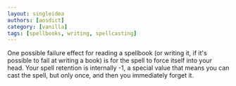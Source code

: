```yaml
---
layout: singleidea
authors: [aosdict]
category: [vanilla]
tags: [spellbooks, writing, spellcasting]
---
```

One possible failure effect for reading a spellbook (or writing it, if it's possible to fail at writing a book) is for the spell to force itself into your head. Your spell retention is internally -1, a special value that means you can cast the spell, but only once, and then you immediately forget it.
